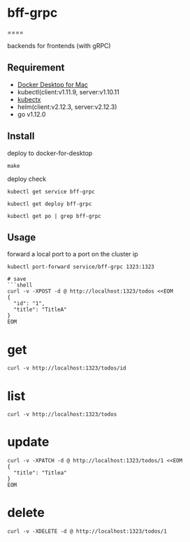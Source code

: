 
# bff-grpc

====

backends for frontends (with gRPC)

## Requirement

- [Docker Desktop for Mac](https://hub.docker.com/editions/community/docker-ce-desktop-mac)
- kubectl(client:v1.11.9, server:v1.10.11
- [kubectx](https://github.com/ahmetb/kubectx)
- helm(client:v2.12.3, server:v2.12.3)
- go v1.12.0

## Install

deploy to docker-for-desktop

```shell
make
```

deploy check

```shell
kubectl get service bff-grpc

kubectl get deploy bff-grpc

kubectl get po | grep bff-grpc
```

## Usage

forward a local port to a port on the cluster ip

```shell
kubectl port-forward service/bff-grpc 1323:1323
```

```shell
# save
```shell
curl -v -XPOST -d @ http://localhost:1323/todos <<EOM
{
  "id": "1",
  "title": "TitleA"
}
EOM
```

# get
```shell
curl -v http://localhost:1323/todos/id
```

# list

```shell
curl -v http://localhost:1323/todos
```

# update
```shell
curl -v -XPATCH -d @ http://localhost:1323/todos/1 <<EOM
{
  "title": "Titlea"
}
EOM
```

# delete
```shell
curl -v -XDELETE -d @ http://localhost:1323/todos/1
```

